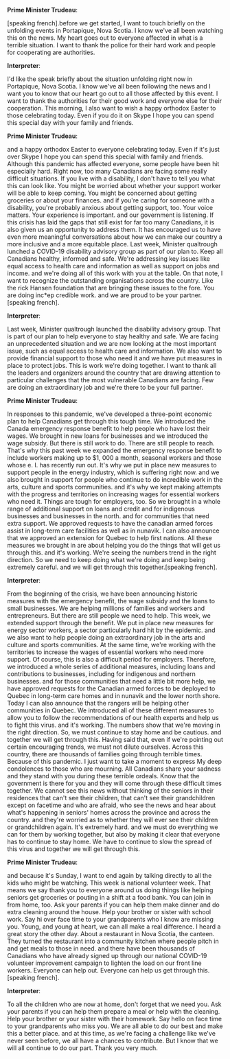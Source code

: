 

**Prime Minister Trudeau**:

[speaking french].before we get started, I want to touch briefly on the unfolding events in Portapique, Nova Scotia.
I know we've all been watching this on the news.
My heart goes out to everyone affected in what is a terrible situation.
I want to thank the police for their hard work and people for cooperating are authorities.



**Interpreter**:

I'd like the speak briefly about the situation unfolding right now in Portapique, Nova Scotia.
I know we've all been following the news and I want you to know that our heart go out to all those affected by this event.
I want to thank the authorities for their good work and everyone else for their cooperation.
This morning, I also want to wish a happy orthodox Easter to those celebrating today.
Even if you do it on Skype I hope you can spend this special day with your family and friends.



**Prime Minister Trudeau**:

and a happy orthodox Easter to everyone celebrating today.
Even if it's just over Skype I hope you can spend this special with family and friends.
Although this pandemic has affected everyone, some people have been hit especially hard.
Right now, too many Canadians are facing some really difficult situations.
If you live with a disability, I don't have to tell you what this can look like.
You might be worried about whether your support worker will be able to keep coming.
You might be concerned about getting groceries or about your finances.
and if you're caring for someone with a disability, you're probably anxious about getting support, too.
Your voice matters.
Your experience is important.
and our government is listening.
If this crisis has laid the gaps that still exist for far too many Canadians, it is also given us an opportunity to address them.
It has encouraged us to have even more meaningful conversations about how we can make our country a more inclusive and a more equitable place.
Last week, Minister qualtrough lunched a COVID-19 disability advisory group as part of our plan to. Keep all Canadians healthy, informed and safe.
We're addressing key issues like equal access to health care and information as well as support on jobs and income.
and we're doing all of this work with you at the table.
On that note, I want to recognize the outstanding organisations across the country.
Like the rick Hansen foundation that are bringing these issues to the fore.
You are doing inc*ep credible work.
and we are proud to be your partner.[speaking french].



**Interpreter**:

Last week, Minister qualtrough launched the disability advisory group.
That is part of our plan to help everyone to stay healthy and safe.
We are facing an unprecedented situation and we are now looking at the most important issue, such as equal access to health care and information.
We also want to provide financial support to those who need it and we have put measures in place to protect jobs.
This is work we're doing together.
I want to thank all the leaders and organizers around the country that are drawing attention to particular challenges that the most vulnerable Canadians are facing.
Few are doing an extraordinary job and we're there to be your full partner.



**Prime Minister Trudeau**:

In responses to this pandemic, we've developed a three-point economic plan to help Canadians get through this tough time.
We introduced the Canada emergency response benefit to help people who have lost their wages.
We brought in new loans for businesses and we introduced the wage subsidy.
But there is still work to do. There are still people to reach.
That's why this past week we expanded the emergency response benefit to include workers making up to $1, 000 a month, seasonal workers and those whose e. I. has recently run out.
It's why we put in place new measures to support people in the energy industry, which is suffering right now.
and we also brought in support for people who continue to do incredible work in the arts, culture and sports communities.
and it's why we kept making attempts with the progress and territories on increasing wages for essential workers who need it. Things are tough for employers, too.
So we brought in a whole range of additional support on loans and credit and for indigenous businesses and businesses in the north.
and for communities that need extra support.
We approved requests to have the canadian armed forces assist in long-term care facilities as well as in nunavik.
I can also announce that we approved an extension for Quebec to help first nations.
All these measures we brought in are about helping you do the things that will get us through this.
and it's working.
We're seeing the numbers trend in the right direction.
So we need to keep doing what we're doing and keep being extremely careful.
and we will get through this together.[speaking french].



**Interpreter**:

From the beginning of the crisis, we have been announcing historic measures with the emergency benefit, the wage subsidy and the loans to small businesses.
We are helping millions of families and workers and entrepreneurs.
But there are still people we need to help.
This week, we extended support through the benefit.
We put in place new measures for energy sector workers, a sector particularly hard hit by the epidemic.
and we also want to help people doing an extraordinary job in the arts and culture and sports communities.
At the same time, we're working with the territories to increase the wages of essential workers who need more support.
Of course, this is also a difficult period for employers.
Therefore, we introduced a whole series of additional measures, including loans and contributions to businesses, including for indigenous and northern businesses.
and for those communities that need a little bit more help, we have approved requests for the Canadian armed forces to be deployed to Quebec in long-term care homes and in nunavik and the lower north shore.
Today I can also announce that the rangers will be helping other communities in Quebec.
We introduced all of these different measures to allow you to follow the recommendations of our health experts and help us to fight this virus.
and it's working.
The numbers show that we're moving in the right direction.
So, we must continue to stay home and be cautious.
and together we will get through this.
Having said that, even if we're pointing out certain encouraging trends, we must not dilute ourselves.
Across this country, there are thousands of families going through terrible times.
Because of this pandemic.
I just want to take a moment to express My deep condolences to those who are mourning.
All Canadians share your sadness and they stand with you during these terrible ordeals.
Know that the government is there for you and they will come through these difficult times together.
We cannot see this news without thinking of the seniors in their residences that can't see their children, that can't see their grandchildren except on facetime and who are afraid, who see the news and hear about what's happening in seniors' homes across the province and across the country.
and they're worried as to whether they will ever see their children or grandchildren again.
It's extremely hard.
and we must do everything we can for them by working together, but also by making it clear that everyone has to continue to stay home.
We have to continue to slow the spread of this virus and together we will get through this.



**Prime Minister Trudeau**:

and because it's Sunday, I want to end again by talking directly to all the kids who might be watching.
This week is national volunteer week.
That means we say thank you to everyone around us doing things like helping seniors get groceries or pouting in a shift at a food bank.
You can join in from home, too.
Ask your parents if you can help them make dinner and do extra cleaning around the house.
Help your brother or sister with school work.
Say hi over face time to your grandparents who I know are missing you.
Young, and young at heart, we can all make a real difference.
I heard a great story the other day.
About a restaurant in Nova Scotia, the canteen.
They turned the restaurant into a community kitchen where people pitch in and get meals to those in need.
and there have been thousands of Canadians who have already signed up through our national COVID-19 volunteer improvement campaign to lighten the load on our front line workers.
Everyone can help out.
Everyone can help us get through this.[speaking french].



**Interpreter**:

To all the children who are now at home, don't forget that we need you.
Ask your parents if you can help them prepare a meal or help with the cleaning.
Help your brother or your sister with their homework.
Say hello on face time to your grandparents who miss you.
We are all able to do our best and make this a better place.
and at this time, as we're facing a challenge like we've never seen before, we all have a chances to contribute.
But I know that we will all continue to do our part.
Thank you very much.
